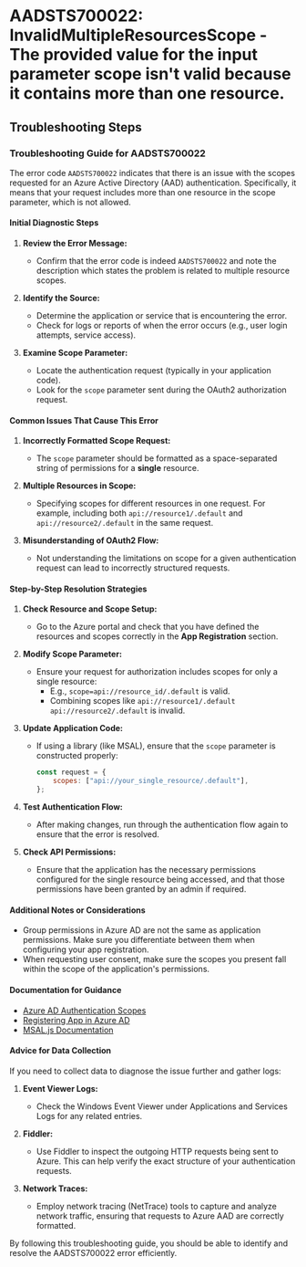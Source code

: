 # AADSTS700022: InvalidMultipleResourcesScope - The provided value for the input parameter scope isn't valid because it contains more than one resource.


## Troubleshooting Steps
### Troubleshooting Guide for AADSTS700022

The error code `AADSTS700022` indicates that there is an issue with the scopes requested for an Azure Active Directory (AAD) authentication. Specifically, it means that your request includes more than one resource in the scope parameter, which is not allowed.

#### Initial Diagnostic Steps

1. **Review the Error Message:**
   - Confirm that the error code is indeed `AADSTS700022` and note the description which states the problem is related to multiple resource scopes.

2. **Identify the Source:**
   - Determine the application or service that is encountering the error.
   - Check for logs or reports of when the error occurs (e.g., user login attempts, service access).

3. **Examine Scope Parameter:**
   - Locate the authentication request (typically in your application code).
   - Look for the `scope` parameter sent during the OAuth2 authorization request.

#### Common Issues That Cause This Error

1. **Incorrectly Formatted Scope Request:**
   - The `scope` parameter should be formatted as a space-separated string of permissions for a **single** resource.

2. **Multiple Resources in Scope:**
   - Specifying scopes for different resources in one request. For example, including both `api://resource1/.default` and `api://resource2/.default` in the same request.

3. **Misunderstanding of OAuth2 Flow:**
   - Not understanding the limitations on scope for a given authentication request can lead to incorrectly structured requests.

#### Step-by-Step Resolution Strategies

1. **Check Resource and Scope Setup:**
   - Go to the Azure portal and check that you have defined the resources and scopes correctly in the **App Registration** section.

2. **Modify Scope Parameter:**
   - Ensure your request for authorization includes scopes for only a single resource:
     - E.g., `scope=api://resource_id/.default` is valid.
     - Combining scopes like `api://resource1/.default api://resource2/.default` is invalid.

3. **Update Application Code:**
   - If using a library (like MSAL), ensure that the `scope` parameter is constructed properly:
     ```javascript
     const request = {
         scopes: ["api://your_single_resource/.default"],
     };
     ```

4. **Test Authentication Flow:**
   - After making changes, run through the authentication flow again to ensure that the error is resolved.

5. **Check API Permissions:**
   - Ensure that the application has the necessary permissions configured for the single resource being accessed, and that those permissions have been granted by an admin if required.

#### Additional Notes or Considerations

- Group permissions in Azure AD are not the same as application permissions. Make sure you differentiate between them when configuring your app registration.
- When requesting user consent, make sure the scopes you present fall within the scope of the application's permissions. 

#### Documentation for Guidance

- [Azure AD Authentication Scopes](https://learn.microsoft.com/en-us/azure/active-directory/develop/scopes)
- [Registering App in Azure AD](https://learn.microsoft.com/en-us/azure/active-directory/develop/quickstart-register-app)
- [MSAL.js Documentation](https://github.com/AzureAD/microsoft-authentication-library-for-js)

#### Advice for Data Collection

If you need to collect data to diagnose the issue further and gather logs:

1. **Event Viewer Logs:**
   - Check the Windows Event Viewer under Applications and Services Logs for any related entries.

2. **Fiddler:**
   - Use Fiddler to inspect the outgoing HTTP requests being sent to Azure. This can help verify the exact structure of your authentication requests.

3. **Network Traces:**
   - Employ network tracing (NetTrace) tools to capture and analyze network traffic, ensuring that requests to Azure AAD are correctly formatted.

By following this troubleshooting guide, you should be able to identify and resolve the AADSTS700022 error efficiently.